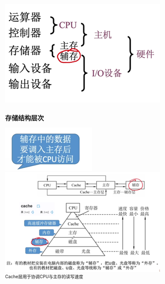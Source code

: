 


![输入图片说明](/imgs/2025-08-04/G5Lq8WOx0ujUCodA.png)

## 存储结构层次
![输入图片说明](/imgs/2025-08-04/ttFLsrDaM7TRcfZJ.png)
![输入图片说明](/imgs/2025-08-04/gKNBA4naf1zGmvO7.png)
Cache层用于协调CPU与主存的读写速度
<!--stackedit_data:
eyJoaXN0b3J5IjpbLTEyMzQ2NTg1NDJdfQ==
-->
